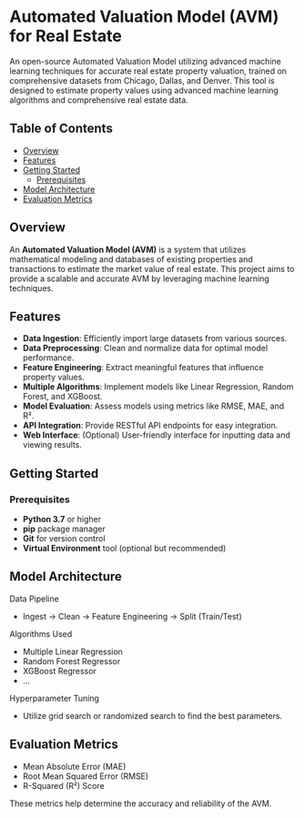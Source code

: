 # Automated Valuation Model (AVM) for Real Estate
An open-source Automated Valuation Model utilizing advanced machine learning techniques for accurate real estate property valuation, trained on comprehensive datasets from Chicago, Dallas, and Denver. This tool is designed to estimate property values using advanced machine learning algorithms and comprehensive real estate data.

## Table of Contents

- [Overview](#overview)
- [Features](#features)
- [Getting Started](#getting-started)
  - [Prerequisites](#prerequisites)
- [Model Architecture](#model-architecture)
- [Evaluation Metrics](#evaluation-metrics)

## Overview

An **Automated Valuation Model (AVM)** is a system that utilizes mathematical modeling and databases of existing properties and transactions to estimate the market value of real estate. This project aims to provide a scalable and accurate AVM by leveraging machine learning techniques.

## Features

- **Data Ingestion**: Efficiently import large datasets from various sources.
- **Data Preprocessing**: Clean and normalize data for optimal model performance.
- **Feature Engineering**: Extract meaningful features that influence property values.
- **Multiple Algorithms**: Implement models like Linear Regression, Random Forest, and XGBoost.
- **Model Evaluation**: Assess models using metrics like RMSE, MAE, and R².
- **API Integration**: Provide RESTful API endpoints for easy integration.
- **Web Interface**: (Optional) User-friendly interface for inputting data and viewing results.

## Getting Started

### Prerequisites

- **Python 3.7** or higher
- **pip** package manager
- **Git** for version control
- **Virtual Environment** tool (optional but recommended)

## Model Architecture
Data Pipeline
- Ingest → Clean → Feature Engineering → Split (Train/Test)

Algorithms Used
- Multiple Linear Regression
- Random Forest Regressor
- XGBoost Regressor
- ...

Hyperparameter Tuning
- Utilize grid search or randomized search to find the best parameters.

## Evaluation Metrics
- Mean Absolute Error (MAE)
- Root Mean Squared Error (RMSE)
- R-Squared (R²) Score

These metrics help determine the accuracy and reliability of the AVM.
